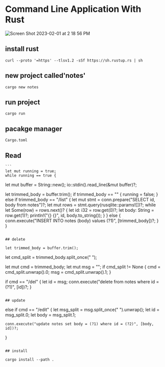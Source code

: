 # Command Line Application With Rust 
![Screen Shot 2023-02-01 at 2 18 56 PM](https://user-images.githubusercontent.com/90811429/216141512-d3053fba-9771-4843-911b-9519f4bc2c43.png)

## install rust

```
curl --proto '=https' --tlsv1.2 -sSf https://sh.rustup.rs | sh
```
## new project called'notes'

```
cargo new notes
```
## run project

```
cargo run
```

## pacakge manager

```
Cargo.toml
```

## Read
    
    ```
    let mut running = true;
    while running == true {
  let mut buffer = String::new();
  io::stdin().read_line(&mut buffer)?;

  let trimmed_body = buffer.trim();
  if trimmed_body == "" {
    running = false;
  } else if trimmed_body == "/list" {
    let mut stmt = conn.prepare("SELECT id, body from notes")?;
    let mut rows = stmt.query(rusqlite::params![])?;
    while let Some(row) = rows.next()? {
      let id: i32 = row.get(0)?;
      let body: String = row.get(1)?;
      println!("{} {}", id, body.to_string());
    }
  } else {
   conn.execute("INSERT INTO notes (body) values (?1)", [trimmed_body])?;
  }
}    
   
```     

## delete

``` 
    let trimmed_body = buffer.trim();
let cmd_split = trimmed_body.split_once(" ");

let mut cmd = trimmed_body;
let mut msg = "";
if cmd_split != None {
    cmd = cmd_split.unwrap().0;
    msg = cmd_split.unwrap().1;
}

if cmd == "/del" {
    let id = msg;
    conn.execute("delete from notes where id = (?1)", [id])?;
}
```

## update

```
else if cmd == "/edit" {
    let msg_split = msg.split_once(" ").unwrap();
    let id = msg_split.0;
    let body = msg_split.1;

    conn.execute("update notes set body = (?1) where id = (?2)", [body, id])?;
}
```

## install

```
    cargo install --path .
```
